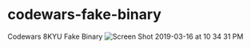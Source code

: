 # codewars-fake-binary
Codewars 8KYU Fake Binary
![Screen Shot 2019-03-16 at 10 34 31 PM](https://user-images.githubusercontent.com/45410954/54484367-ce203b80-483b-11e9-9a5e-ddf19080b022.png)

